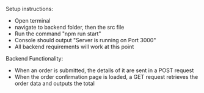 Setup instructions:
- Open terminal
- navigate to backend folder, then the src file
- Run the command "npm run start"
- Console should output "Server is running on Port 3000"
- All backend requirements will work at this point

Backend Functionality:
- When an order is submitted, the details of it are sent in a POST request
- When the order confirmation page is loaded, a GET request retrieves the order data and outputs the total

